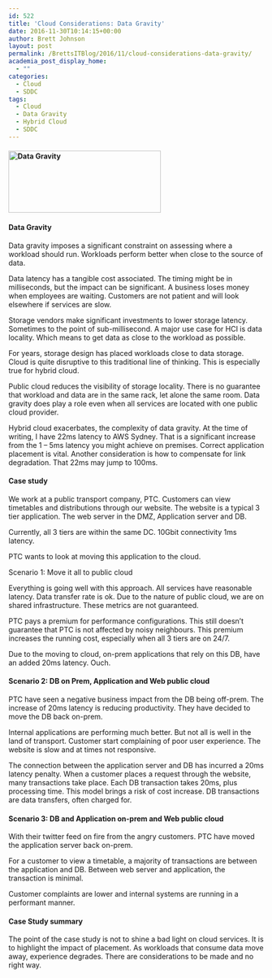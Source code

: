 ```yaml
---
id: 522
title: 'Cloud Considerations: Data Gravity'
date: 2016-11-30T10:14:15+00:00
author: Brett Johnson
layout: post
permalink: /BrettsITBlog/2016/11/cloud-considerations-data-gravity/
academia_post_display_home:
  - ""
categories:
  - Cloud
  - SDDC
tags:
  - Cloud
  - Data Gravity
  - Hybrid Cloud
  - SDDC
---
```

#### <img class="alignnone wp-image-523 size-medium" src="https://sdbrett.com/assets/images/2016/11/data-gravity-throughput-and-latency-300x122.png" alt="Data Gravity" width="300" height="122" srcset="https://sdbrett.com/assets/images2016/11/data-gravity-throughput-and-latency-300x122.png 300w, https://sdbrett.com/assets/images2016/11/data-gravity-throughput-and-latency-260x106.png 260w, https://sdbrett.com/assets/images2016/11/data-gravity-throughput-and-latency.png 477w" sizes="(max-width: 300px) 100vw, 300px" />

#### Data Gravity

Data gravity imposes a significant constraint on assessing where a workload should run. Workloads perform better when close to the source of data.
  
Data latency has a tangible cost associated. The timing might be in milliseconds, but the impact can be significant. A business loses money when employees are waiting. Customers are not patient and will look elsewhere if services are slow.
  
Storage vendors make significant investments to lower storage latency. Sometimes to the point of sub-millisecond. A major use case for HCI is data locality. Which means to get data as close to the workload as possible.
  
For years, storage design has placed workloads close to data storage. Cloud is quite disruptive to this traditional line of thinking. This is especially true for hybrid cloud.
  
Public cloud reduces the visibility of storage locality. There is no guarantee that workload and data are in the same rack, let alone the same room. Data gravity does play a role even when all services are located with one public cloud provider.
  
Hybrid cloud exacerbates, the complexity of data gravity. At the time of writing, I have 22ms latency to AWS Sydney. That is a significant increase from the 1 &#8211; 5ms latency you might achieve on premises. Correct application placement is vital. Another consideration is how to compensate for link degradation. That 22ms may jump to 100ms.

#### Case study

We work at a public transport company, PTC. Customers can view timetables and distributions through our website. The website is a typical 3 tier application. The web server in the DMZ, Application server and DB.
  
Currently, all 3 tiers are within the same DC. 10Gbit connectivity 1ms latency.
  
PTC wants to look at moving this application to the cloud.
  
Scenario 1: Move it all to public cloud
  
Everything is going well with this approach. All services have reasonable latency. Data transfer rate is ok. Due to the nature of public cloud, we are on shared infrastructure. These metrics are not guaranteed.
  
PTC pays a premium for performance configurations. This still doesn&#8217;t guarantee that PTC is not affected by noisy neighbours. This premium increases the running cost, especially when all 3 tiers are on 24/7.
  
Due to the moving to cloud, on-prem applications that rely on this DB, have an added 20ms latency. Ouch.

#### Scenario 2: DB on Prem, Application and Web public cloud

PTC have seen a negative business impact from the DB being off-prem. The increase of 20ms latency is reducing productivity. They have decided to move the DB back on-prem.
  
Internal applications are performing much better. But not all is well in the land of transport. Customer start complaining of poor user experience. The website is slow and at times not responsive.
  
The connection between the application server and DB has incurred a 20ms latency penalty. When a customer places a request through the website, many transactions take place. Each DB transaction takes 20ms, plus processing time. This model brings a risk of cost increase. DB transactions are data transfers, often charged for.

#### Scenario 3: DB and Application on-prem and Web public cloud

With their twitter feed on fire from the angry customers. PTC have moved the application server back on-prem.
  
For a customer to view a timetable, a majority of transactions are between the application and DB. Between web server and application, the transaction is minimal.
  
Customer complaints are lower and internal systems are running in a performant manner.

#### Case Study summary

The point of the case study is not to shine a bad light on cloud services. It is to highlight the impact of placement. As workloads that consume data move away, experience degrades. There are considerations to be made and no right way.